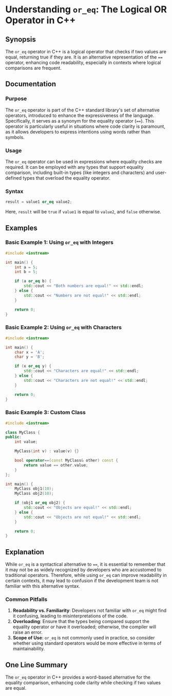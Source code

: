 <!--
Meta Description: # Understanding `or_eq`: The Logical OR Operator in C++ ## Synopsis The `or_eq` operator in C++ is a logical operator that checks if two values are eq...
Meta Keywords: or_eq, operator, std, equal, int
-->

# Understanding `or_eq`: The Logical OR Operator in C++

## Synopsis
The `or_eq` operator in C++ is a logical operator that checks if two values are equal, returning true if they are. It is an alternative representation of the `==` operator, enhancing code readability, especially in contexts where logical comparisons are frequent.

## Documentation

### Purpose
The `or_eq` operator is part of the C++ standard library's set of alternative operators, introduced to enhance the expressiveness of the language. Specifically, it serves as a synonym for the equality operator (`==`). This operator is particularly useful in situations where code clarity is paramount, as it allows developers to express intentions using words rather than symbols.

### Usage
The `or_eq` operator can be used in expressions where equality checks are required. It can be employed with any types that support equality comparison, including built-in types (like integers and characters) and user-defined types that overload the equality operator.

### Syntax
```cpp
result = value1 or_eq value2;
```
Here, `result` will be `true` if `value1` is equal to `value2`, and `false` otherwise.

## Examples

### Basic Example 1: Using `or_eq` with Integers
```cpp
#include <iostream>

int main() {
    int a = 5;
    int b = 5;

    if (a or_eq b) {
        std::cout << "Both numbers are equal!" << std::endl;
    } else {
        std::cout << "Numbers are not equal!" << std::endl;
    }

    return 0;
}
```

### Basic Example 2: Using `or_eq` with Characters
```cpp
#include <iostream>

int main() {
    char x = 'A';
    char y = 'B';

    if (x or_eq y) {
        std::cout << "Characters are equal!" << std::endl;
    } else {
        std::cout << "Characters are not equal!" << std::endl;
    }

    return 0;
}
```

### Basic Example 3: Custom Class
```cpp
#include <iostream>

class MyClass {
public:
    int value;

    MyClass(int v) : value(v) {}

    bool operator==(const MyClass& other) const {
        return value == other.value;
    }
};

int main() {
    MyClass obj1(10);
    MyClass obj2(10);

    if (obj1 or_eq obj2) {
        std::cout << "Objects are equal!" << std::endl;
    } else {
        std::cout << "Objects are not equal!" << std::endl;
    }

    return 0;
}
```

## Explanation
While `or_eq` is a syntactical alternative to `==`, it is essential to remember that it may not be as widely recognized by developers who are accustomed to traditional operators. Therefore, while using `or_eq` can improve readability in certain contexts, it may lead to confusion if the development team is not familiar with this alternative syntax.

### Common Pitfalls
1. **Readability vs. Familiarity**: Developers not familiar with `or_eq` might find it confusing, leading to misinterpretations of the code.
2. **Overloading**: Ensure that the types being compared support the equality operator or have it overloaded; otherwise, the compiler will raise an error.
3. **Scope of Use**: `or_eq` is not commonly used in practice, so consider whether using standard operators would be more effective in terms of maintainability.

## One Line Summary
The `or_eq` operator in C++ provides a word-based alternative for the equality comparison, enhancing code clarity while checking if two values are equal.